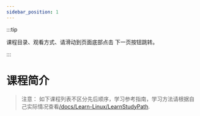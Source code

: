 ```yaml
---
sidebar_position: 1
---
```


:::tip

课程目录、观看方式、请滑动到页面底部点击 下一页按钮跳转。

:::


# 课程简介
> 注意： 如下课程列表不区分先后顺序，学习参考指南，学习方法请根据自己实际情况查看[/docs/Learn-Linux/LearnStudyPath](/docs/Learn-Linux/LearnStudyPath).
